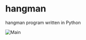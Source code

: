 # hangman
hangman program written in Python

![Main](https://github.com/kjw9684k/hangman/actions/workflows/python-app.yml/badge.svg)
